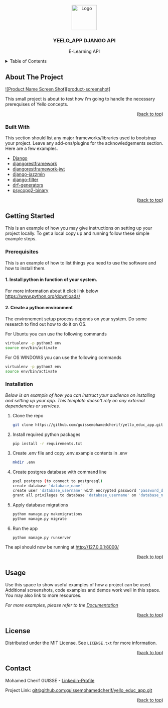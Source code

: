 <div id="top"></div>
<!--
*** Thanks for checking out the Best-README-Template. If you have a suggestion
*** that would make this better, please fork the repo and create a pull request
*** or simply open an issue with the tag "enhancement".
*** Don't forget to give the project a star!
*** Thanks again! Now go create something AMAZING! :D
-->

<!-- PROJECT SHIELDS -->
<!--
*** I'm using markdown "reference style" links for readability.
*** Reference links are enclosed in brackets [ ] instead of parentheses ( ).
*** See the bottom of this document for the declaration of the reference variables
*** for contributors-url, forks-url, etc. This is an optional, concise syntax you may use.
*** https://www.markdownguide.org/basic-syntax/#reference-style-links
-->

<!-- [![Contributors][contributors-shield]][contributors-url]
[![Forks][forks-shield]][forks-url]
[![Stargazers][stars-shield]][stars-url]
[![Issues][issues-shield]][issues-url]
[![MIT License][license-shield]][license-url]
[![LinkedIn][linkedin-shield]][linkedin-url] -->

<!-- PROJECT LOGO -->
<br />
<div align="center">
  <a href="https://github.com/othneildrew/Best-README-Template">
    <img src="images/logo.png" alt="Logo" width="80" height="80">
  </a>

  <h3 align="center">YEELO_APP DJANGO API</h3>

  <p align="center">
    E-Learning API
    <br />
  </p>
</div>

<!-- TABLE OF CONTENTS -->
<details>
  <summary>Table of Contents</summary>
  <ol>
    <li>
      <a href="#about-the-project">About The Project</a>
      <ul>
        <li><a href="#built-with">Built With</a></li>
      </ul>
    </li>
    <li>
      <a href="#getting-started">Getting Started</a>
      <ul>
        <li><a href="#prerequisites">Prerequisites</a></li>
        <li><a href="#installation">Installation</a></li>
      </ul>
    </li>
    <li><a href="#usage">Usage</a></li>
    <li><a href="#license">License</a></li>
    <li><a href="#contact">Contact</a></li>
  </ol>
</details>

<!-- ABOUT THE PROJECT -->

## About The Project

[![Product Name Screen Shot][product-screenshot]](https://example.com)

This small project is about to test how i'm going to handle the necessary prerequises of Yello concepts.

<p align="right">(<a href="#top">back to top</a>)</p>

### Built With

This section should list any major frameworks/libraries used to bootstrap your project. Leave any add-ons/plugins for the acknowledgements section. Here are a few examples.

- [Django](https://www.djangoproject.com/)
- [djangorestframework](https://django-filter.readthedocs.io/en/latest/guide/rest_framework.html)
- [djangorestframework-jwt](https://jpadilla.github.io/django-rest-framework-jwt/)
- [django-jazzmin](https://github.com/farridav/django-jazzmin)
- [django-filter](https://django-filter.readthedocs.io/en/latest/)
- [drf-generators](https://pypi.org/project/drf-generators/)
- [psycopg2-binary](https://pypi.org/project/psycopg2-binary/)

<p align="right">(<a href="#top">back to top</a>)</p>

<!-- GETTING STARTED -->

## Getting Started

This is an example of how you may give instructions on setting up your project locally.
To get a local copy up and running follow these simple example steps.

### Prerequisites

This is an example of how to list things you need to use the software and how to install them.

#### 1. Install python in function of your system.

For more information about it click link below https://www.python.org/downloads/

#### 2. Create a python environment

The environement setup process depends on your system. Do some research to find out how to do it on OS.

For Ubuntu you can use the following commands

```sh
virtualenv -p python3 env
source env/bin/activate
```

For OS WINDOWS you can use the following commands

```sh
virtualenv -p python3 env
source env/bin/activate
```

### Installation

_Below is an example of how you can instruct your audience on installing and setting up your app. This template doesn't rely on any external dependencies or services._

1. Clone the repo
   ```sh
   git clone https://github.com/guissemohamedcherif/yello_educ_app.git
   ```

2. Install required python packages

   ```sh
   pip install -r requirements.txt

   ```

3. Create .env file and copy .env.example contents in .env

   ```sh
   mkdir .env
   ```

4. Create postgres database with command line
   ```sh
   psql postgres (to connect to postgresql)
   create database 'database_name'
   create user 'database_username' with encrypted password 'password_db'
   grant all privileges to database 'database_username' on 'database_name';111
   ```

5. Apply database migrations
   ```sh
   python manage.py makemigrations
   python manage.py migrate
   ```

6. Run the app
   ```sh
   python manage.py runserver
   ```

The api should now be running at http://127.0.0.1:8000/

<p align="right">(<a href="#top">back to top</a>)</p>


## Usage

Use this space to show useful examples of how a project can be used. Additional screenshots, code examples and demos work well in this space. You may also link to more resources.

_For more examples, please refer to the [Documentation](https://example.com)_

<p align="right">(<a href="#top">back to top</a>)</p>


<!-- LICENSE -->

## License

Distributed under the MIT License. See `LICENSE.txt` for more information.

<p align="right">(<a href="#top">back to top</a>)</p>

<!-- CONTACT -->

## Contact

Mohamed Cherif GUISSE - [Linkedin-Profile](https://www.linkedin.com/in/mohamed-cherif-guisse/)

Project Link: [git@github.com:guissemohamedcherif/yello_educ_app.git](git@github.com:guissemohamedcherif/yello_educ_app.git)

<p align="right">(<a href="#top">back to top</a>)</p>

